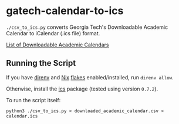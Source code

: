 # gatech-calendar-to-ics

`./csv_to_ics.py` converts Georgia Tech's Downloadable Academic Calendar to iCalendar (.ics file) format.

[List of Downloadable Academic Calendars](https://registrar.gatech.edu/info/downloadable-academic-calendars)

## Running the Script

If you have [direnv](https://direnv.net/) and [Nix](https://nixos.org/download/) [flakes](https://nixos.wiki/wiki/Flakes) enabled/installed, run `direnv allow`.

Otherwise, install the [ics](https://pypi.org/project/ics/) package (tested using version `0.7.2`).

To run the script itself:
```shell
python3 ./csv_to_ics.py < downloaded_academic_calendar.csv > calendar.ics
```
